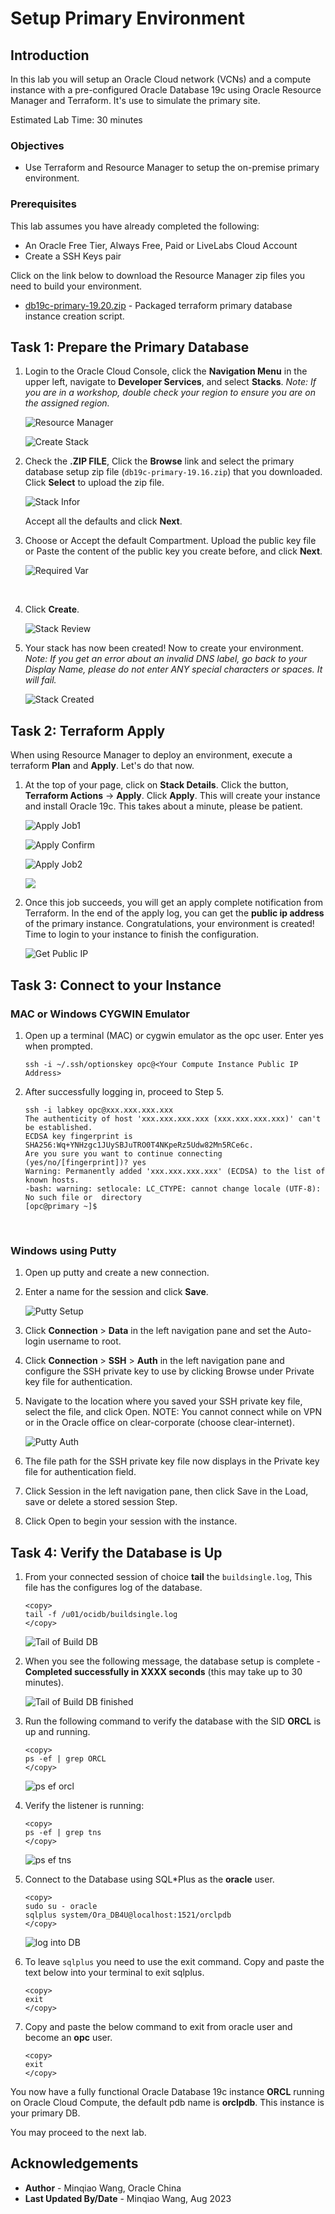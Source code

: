 # Setup Primary Environment

## Introduction

In this lab you will setup an Oracle Cloud network (VCNs) and a compute instance with a pre-configured Oracle Database 19c using Oracle Resource Manager and Terraform. It's use to simulate the primary site.

Estimated Lab Time: 30 minutes

### Objectives

-   Use Terraform and Resource Manager to setup the on-premise primary environment.

### Prerequisites

This lab assumes you have already completed the following:
- An Oracle Free Tier, Always Free, Paid or LiveLabs Cloud Account
- Create a SSH Keys pair

Click on the link below to download the Resource Manager zip files you need to build your environment.

- [db19c-primary-19.20.zip](https://c4u04.objectstorage.us-ashburn-1.oci.customer-oci.com/p/EcTjWk2IuZPZeNnD_fYMcgUhdNDIDA6rt9gaFj_WZMiL7VvxPBNMY60837hu5hga/n/c4u04/b/livelabsfiles/o/data-management-library-files/db19c-primary-19.20.zip) - Packaged terraform primary database instance creation script.


## Task 1: Prepare the Primary Database

1. Login to the Oracle Cloud Console, click the **Navigation Menu** in the upper left, navigate to **Developer Services**, and select **Stacks**. *Note: If you are in a workshop, double check your region to ensure you are on the assigned region.*

    ![Resource Manager](images/image-resourcemanager.png)

    ![Create Stack](./images/step1.3-createstackpage.png)

2. Check the **.ZIP FILE**, Click the **Browse** link and select the primary database setup zip file (`db19c-primary-19.16.zip`) that you downloaded. Click **Select** to upload the zip file.

     ![Stack Infor](./images/image-stackinfor.png)

     Accept all the defaults and click **Next**.

3. Choose or Accept the default Compartment. Upload the public key file or Paste the content of the public key you create before,  and click **Next**. 

     ![Required Var](./images/image-requiredvar.png)

​    

4. Click **Create**.

     ![Stack Review](./images/image-stackreview.png)

5. Your stack has now been created!  Now to create your environment. *Note: If you get an error about an invalid DNS label, go back to your Display Name, please do not enter ANY special characters or spaces. It will fail.*

     ![Stack Created](./images/step1.7-stackcreated.png)



## Task 2: Terraform Apply

When using Resource Manager to deploy an environment, execute a terraform **Plan** and **Apply**. Let's do that now.

1.  At the top of your page, click on **Stack Details**.  Click the button, **Terraform Actions** -> **Apply**. Click **Apply**. This will create your instance and install Oracle 19c. This takes about a minute, please be patient.

     ![Apply Job1](./images/applyjob1.png)

     ![Apply Confirm](images/image-applyconfirm.png)

     ![Apply Job2](./images/applyjob2.png)

     ![](./images/step3.1-applyjob3.png " ")

2.  Once this job succeeds, you will get an apply complete notification from Terraform. In the end of the apply log,  you can get the **public ip address** of the primary instance. Congratulations, your environment is created! Time to login to your instance to finish the configuration.

     ![Get Public IP](./images/image-getpublicip.png)



## Task 3: Connect to your Instance

### MAC or Windows CYGWIN Emulator

1.  Open up a terminal (MAC) or cygwin emulator as the opc user.  Enter yes when prompted.

      ````
      ssh -i ~/.ssh/optionskey opc@<Your Compute Instance Public IP Address>
      ````

2. After successfully logging in, proceed to Step 5.

     ```
     ssh -i labkey opc@xxx.xxx.xxx.xxx
     The authenticity of host 'xxx.xxx.xxx.xxx (xxx.xxx.xxx.xxx)' can't be established.
     ECDSA key fingerprint is SHA256:Wq+YNHzgc1JUySBJuTRO0T4NKpeRz5Udw82Mn5RCe6c.
     Are you sure you want to continue connecting (yes/no/[fingerprint])? yes
     Warning: Permanently added 'xxx.xxx.xxx.xxx' (ECDSA) to the list of known hosts.
     -bash: warning: setlocale: LC_CTYPE: cannot change locale (UTF-8): No such file or  directory
     [opc@primary ~]$ 
     ```

​    

### Windows using Putty

1.  Open up putty and create a new connection.

2.  Enter a name for the session and click **Save**.

     ![Putty Setup](./images/putty-setup.png)

3.  Click **Connection** > **Data** in the left navigation pane and set the Auto-login username to root.

4.  Click **Connection** > **SSH** > **Auth** in the left navigation pane and configure the SSH private key to use by clicking Browse under Private key file for authentication.

5.  Navigate to the location where you saved your SSH private key file, select the file, and click Open.  NOTE:  You cannot connect while on VPN or in the Oracle office on clear-corporate (choose clear-internet).

     ![Putty Auth](./images/putty-auth.png)

6.  The file path for the SSH private key file now displays in the Private key file for authentication field.

7.  Click Session in the left navigation pane, then click Save in the Load, save or delete a stored session Step.

8.  Click Open to begin your session with the instance.

## Task 4: Verify the Database is Up

1.  From your connected session of choice **tail** the `buildsingle.log`, This file has the configures log of the database.

      ````
      <copy>
      tail -f /u01/ocidb/buildsingle.log
      </copy>
      ````
      ![Tail of Build DB](./images/tailOfBuildDBInstanceLog.png)

2.  When you see the following message, the database setup is complete - **Completed successfully in XXXX seconds** (this may take up to 30 minutes).

      ![Tail of Build DB finished](./images/tailOfBuildDBInstanceLog_finished.png)

3.  Run the following command to verify the database with the SID **ORCL** is up and running.

      ````
      <copy>
      ps -ef | grep ORCL
      </copy>
      ````

      ![ps ef orcl](./images/pseforcl.png)

4. Verify the listener is running:

     ````
     <copy>
     ps -ef | grep tns
     </copy>
     ````

     ![ps ef tns](./images/pseftns.png)

5.  Connect to the Database using SQL*Plus as the **oracle** user.

      ````
      <copy>
      sudo su - oracle
      sqlplus system/Ora_DB4U@localhost:1521/orclpdb
      </copy>
      ````

    ![log into DB](./images/image-logintodb.png)



6.  To leave `sqlplus` you need to use the exit command. Copy and paste the text below into your terminal to exit sqlplus.

     ````
     <copy>
     exit
     </copy>
     ````

7.  Copy and paste the below command to exit from oracle user and become an **opc** user.

     ````
     <copy>
     exit
     </copy>
     ````

You now have a fully functional Oracle Database 19c instance **ORCL** running on Oracle Cloud Compute, the default pdb name is **orclpdb**. This instance is your primary DB.


You may proceed to the next lab.

## Acknowledgements
* **Author** - Minqiao Wang, Oracle China
* **Last Updated By/Date** - Minqiao Wang, Aug 2023


